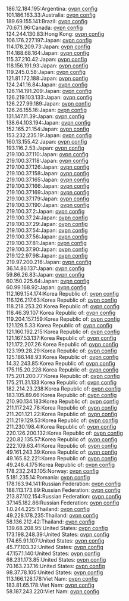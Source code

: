 186.12.184.195:Argentina: [ovpn config](vpn/186_12_184_195.ovpn)  
101.186.163.33:Australia: [ovpn config](vpn/101_186_163_33.ovpn)  
189.69.155.141:Brazil: [ovpn config](vpn/189_69_155_141.ovpn)  
70.67.1.96:Canada: [ovpn config](vpn/70_67_1_96.ovpn)  
124.244.130.83:Hong Kong: [ovpn config](vpn/124_244_130_83.ovpn)  
106.176.227.197:Japan: [ovpn config](vpn/106_176_227_197.ovpn)  
114.178.209.73:Japan: [ovpn config](vpn/114_178_209_73.ovpn)  
114.188.68.164:Japan: [ovpn config](vpn/114_188_68_164.ovpn)  
115.37.210.42:Japan: [ovpn config](vpn/115_37_210_42.ovpn)  
118.156.191.93:Japan: [ovpn config](vpn/118_156_191_93.ovpn)  
119.245.0.58:Japan: [ovpn config](vpn/119_245_0_58.ovpn)  
121.81.172.188:Japan: [ovpn config](vpn/121_81_172_188.ovpn)  
124.241.16.84:Japan: [ovpn config](vpn/124_241_16_84.ovpn)  
126.114.191.209:Japan: [ovpn config](vpn/126_114_191_209.ovpn)  
126.219.103.133:Japan: [ovpn config](vpn/126_219_103_133.ovpn)  
126.227.99.189:Japan: [ovpn config](vpn/126_227_99_189.ovpn)  
126.26.155.16:Japan: [ovpn config](vpn/126_26_155_16.ovpn)  
131.147.11.39:Japan: [ovpn config](vpn/131_147_11_39.ovpn)  
138.64.103.194:Japan: [ovpn config](vpn/138_64_103_194.ovpn)  
152.165.21.154:Japan: [ovpn config](vpn/152_165_21_154.ovpn)  
153.232.235.19:Japan: [ovpn config](vpn/153_232_235_19.ovpn)  
160.13.155.42:Japan: [ovpn config](vpn/160_13_155_42.ovpn)  
193.116.2.53:Japan: [ovpn config](vpn/193_116_2_53.ovpn)  
219.100.37.110:Japan: [ovpn config](vpn/219_100_37_110.ovpn)  
219.100.37.118:Japan: [ovpn config](vpn/219_100_37_118.ovpn)  
219.100.37.126:Japan: [ovpn config](vpn/219_100_37_126.ovpn)  
219.100.37.158:Japan: [ovpn config](vpn/219_100_37_158.ovpn)  
219.100.37.165:Japan: [ovpn config](vpn/219_100_37_165.ovpn)  
219.100.37.166:Japan: [ovpn config](vpn/219_100_37_166.ovpn)  
219.100.37.169:Japan: [ovpn config](vpn/219_100_37_169.ovpn)  
219.100.37.179:Japan: [ovpn config](vpn/219_100_37_179.ovpn)  
219.100.37.190:Japan: [ovpn config](vpn/219_100_37_190.ovpn)  
219.100.37.2:Japan: [ovpn config](vpn/219_100_37_2.ovpn)  
219.100.37.24:Japan: [ovpn config](vpn/219_100_37_24.ovpn)  
219.100.37.29:Japan: [ovpn config](vpn/219_100_37_29.ovpn)  
219.100.37.54:Japan: [ovpn config](vpn/219_100_37_54.ovpn)  
219.100.37.56:Japan: [ovpn config](vpn/219_100_37_56.ovpn)  
219.100.37.81:Japan: [ovpn config](vpn/219_100_37_81.ovpn)  
219.100.37.90:Japan: [ovpn config](vpn/219_100_37_90.ovpn)  
219.122.97.98:Japan: [ovpn config](vpn/219_122_97_98.ovpn)  
219.97.200.216:Japan: [ovpn config](vpn/219_97_200_216.ovpn)  
36.14.86.137:Japan: [ovpn config](vpn/36_14_86_137.ovpn)  
59.86.26.83:Japan: [ovpn config](vpn/59_86_26_83.ovpn)  
60.150.225.64:Japan: [ovpn config](vpn/60_150_225_64.ovpn)  
60.99.168.92:Japan: [ovpn config](vpn/60_99_168_92.ovpn)  
112.169.154.174:Korea Republic of: [ovpn config](vpn/112_169_154_174.ovpn)  
116.126.217.63:Korea Republic of: [ovpn config](vpn/116_126_217_63.ovpn)  
118.218.253.20:Korea Republic of: [ovpn config](vpn/118_218_253_20.ovpn)  
118.46.39.107:Korea Republic of: [ovpn config](vpn/118_46_39_107.ovpn)  
119.204.157.159:Korea Republic of: [ovpn config](vpn/119_204_157_159.ovpn)  
121.129.5.33:Korea Republic of: [ovpn config](vpn/121_129_5_33.ovpn)  
121.160.192.215:Korea Republic of: [ovpn config](vpn/121_160_192_215.ovpn)  
121.167.53.137:Korea Republic of: [ovpn config](vpn/121_167_53_137.ovpn)  
121.172.207.26:Korea Republic of: [ovpn config](vpn/121_172_207_26.ovpn)  
123.199.28.29:Korea Republic of: [ovpn config](vpn/123_199_28_29.ovpn)  
125.186.148.93:Korea Republic of: [ovpn config](vpn/125_186_148_93.ovpn)  
14.32.243.85:Korea Republic of: [ovpn config](vpn/14_32_243_85.ovpn)  
175.115.20.228:Korea Republic of: [ovpn config](vpn/175_115_20_228.ovpn)  
175.201.200.77:Korea Republic of: [ovpn config](vpn/175_201_200_77.ovpn)  
175.211.31.133:Korea Republic of: [ovpn config](vpn/175_211_31_133.ovpn)  
182.214.23.238:Korea Republic of: [ovpn config](vpn/182_214_23_238.ovpn)  
183.105.89.66:Korea Republic of: [ovpn config](vpn/183_105_89_66.ovpn)  
210.90.134.183:Korea Republic of: [ovpn config](vpn/210_90_134_183.ovpn)  
211.117.242.78:Korea Republic of: [ovpn config](vpn/211_117_242_78.ovpn)  
211.201.121.22:Korea Republic of: [ovpn config](vpn/211_201_121_22.ovpn)  
211.219.129.53:Korea Republic of: [ovpn config](vpn/211_219_129_53.ovpn)  
211.230.198.4:Korea Republic of: [ovpn config](vpn/211_230_198_4.ovpn)  
220.126.200.132:Korea Republic of: [ovpn config](vpn/220_126_200_132.ovpn)  
220.82.135.57:Korea Republic of: [ovpn config](vpn/220_82_135_57.ovpn)  
222.109.63.41:Korea Republic of: [ovpn config](vpn/222_109_63_41.ovpn)  
49.161.243.39:Korea Republic of: [ovpn config](vpn/49_161_243_39.ovpn)  
49.165.82.221:Korea Republic of: [ovpn config](vpn/49_165_82_221.ovpn)  
49.246.4.175:Korea Republic of: [ovpn config](vpn/49_246_4_175.ovpn)  
178.232.243.105:Norway: [ovpn config](vpn/178_232_243_105.ovpn)  
5.181.235.14:Romania: [ovpn config](vpn/5_181_235_14.ovpn)  
178.163.94.141:Russian Federation: [ovpn config](vpn/178_163_94_141.ovpn)  
188.113.173.89:Russian Federation: [ovpn config](vpn/188_113_173_89.ovpn)  
213.87.102.154:Russian Federation: [ovpn config](vpn/213_87_102_154.ovpn)  
37.145.182.86:Russian Federation: [ovpn config](vpn/37_145_182_86.ovpn)  
1.0.244.225:Thailand: [ovpn config](vpn/1_0_244_225.ovpn)  
49.228.178.235:Thailand: [ovpn config](vpn/49_228_178_235.ovpn)  
58.136.212.42:Thailand: [ovpn config](vpn/58_136_212_42.ovpn)  
139.68.208.95:United States: [ovpn config](vpn/139_68_208_95.ovpn)  
173.198.248.39:United States: [ovpn config](vpn/173_198_248_39.ovpn)  
174.65.91.107:United States: [ovpn config](vpn/174_65_91_107.ovpn)  
45.77.103.32:United States: [ovpn config](vpn/45_77_103_32.ovpn)  
47.157.1.140:United States: [ovpn config](vpn/47_157_1_140.ovpn)  
68.231.173.85:United States: [ovpn config](vpn/68_231_173_85.ovpn)  
70.163.237.16:United States: [ovpn config](vpn/70_163_237_16.ovpn)  
98.37.78.105:United States: [ovpn config](vpn/98_37_78_105.ovpn)  
113.166.128.178:Viet Nam: [ovpn config](vpn/113_166_128_178.ovpn)  
183.81.65.178:Viet Nam: [ovpn config](vpn/183_81_65_178.ovpn)  
58.187.243.220:Viet Nam: [ovpn config](vpn/58_187_243_220.ovpn)  
